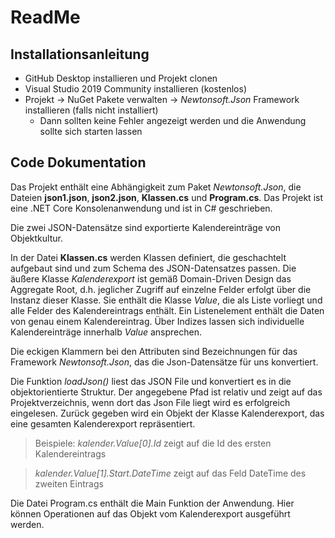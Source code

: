 # ReadMe
## Installationsanleitung
- GitHub Desktop installieren und Projekt clonen
- Visual Studio 2019 Community installieren (kostenlos)
- Projekt -> NuGet Pakete verwalten -> *Newtonsoft.Json* Framework installieren (falls nicht installiert)
	- Dann sollten keine Fehler angezeigt werden und die Anwendung sollte sich starten lassen

## Code Dokumentation
Das Projekt enthält eine Abhängigkeit zum Paket *Newtonsoft.Json*, die Dateien **json1.json**, **json2.json**, **Klassen.cs** und **Program.cs**.
Das Projekt ist eine .NET Core Konsolenanwendung und ist in C# geschrieben.

Die zwei JSON-Datensätze sind exportierte Kalendereinträge von Objektkultur.

In der Datei **Klassen.cs** werden Klassen definiert, die geschachtelt aufgebaut sind und zum Schema des JSON-Datensatzes passen. Die äußere Klasse *Kalenderexport* ist gemäß Domain-Driven Design das Aggregate Root, d.h. jeglicher Zugriff auf einzelne Felder erfolgt über die Instanz dieser Klasse. Sie enthält die Klasse *Value*, die als Liste vorliegt und alle Felder des Kalendereintrags enthält. Ein Listenelement enthält die Daten von genau einem Kalendereintrag. Über Indizes lassen sich individuelle Kalendereinträge innerhalb *Value* ansprechen.

Die eckigen Klammern bei den Attributen sind Bezeichnungen für das Framework *Newtonsoft.Json*, das die Json-Datensätze für uns konvertiert.


Die Funktion *loadJson()* liest das JSON File und konvertiert es in die objektorientierte Struktur. Der angegebene Pfad ist relativ und zeigt auf das Projektverzeichnis, wenn dort das Json File liegt wird es erfolgreich eingelesen. Zurück gegeben wird ein Objekt der Klasse Kalenderexport, das eine gesamten Kalenderexport repräsentiert.

> Beispiele: 
> *kalender.Value[0].Id* zeigt auf die Id des ersten Kalendereintrags

> *kalender.Value[1].Start.DateTime* zeigt auf das Feld DateTime des zweiten Eintrags

Die Datei Program.cs enthält die Main Funktion der Anwendung. Hier können Operationen auf das Objekt vom Kalenderexport ausgeführt werden.
